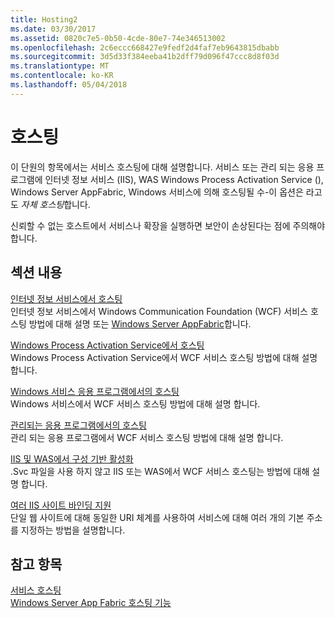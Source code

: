 ```yaml
---
title: Hosting2
ms.date: 03/30/2017
ms.assetid: 0820c7e5-0b50-4cde-80e7-74e346513002
ms.openlocfilehash: 2c6eccc668427e9fedf2d4faf7eb9643815dbabb
ms.sourcegitcommit: 3d5d33f384eeba41b2dff79d096f47ccc8d8f03d
ms.translationtype: MT
ms.contentlocale: ko-KR
ms.lasthandoff: 05/04/2018
---
```

# <a name="hosting"></a>호스팅
이 단원의 항목에서는 서비스 호스팅에 대해 설명합니다. 서비스 또는 관리 되는 응용 프로그램에 인터넷 정보 서비스 (IIS), WAS Windows Process Activation Service (), Windows Server AppFabric, Windows 서비스에 의해 호스팅될 수-이 옵션은 라고도 *자체 호스팅*합니다.  
  
 신뢰할 수 없는 호스트에서 서비스나 확장을 실행하면 보안이 손상된다는 점에 주의해야 합니다.  
  
## <a name="in-this-section"></a>섹션 내용  
 [인터넷 정보 서비스에서 호스팅](../../../../docs/framework/wcf/feature-details/hosting-in-internet-information-services.md)  
 인터넷 정보 서비스에서 Windows Communication Foundation (WCF) 서비스 호스팅 방법에 대해 설명 또는 [Windows Server AppFabric](http://go.microsoft.com/fwlink/?LinkId=196496)합니다.  
  
 [Windows Process Activation Service에서 호스팅](../../../../docs/framework/wcf/feature-details/hosting-in-windows-process-activation-service.md)  
 Windows Process Activation Service에서 WCF 서비스 호스팅 방법에 대해 설명 합니다.  
  
 [Windows 서비스 응용 프로그램에서의 호스팅](../../../../docs/framework/wcf/feature-details/hosting-in-a-windows-service-application.md)  
 Windows 서비스에서 WCF 서비스 호스팅 방법에 대해 설명 합니다.  
  
 [관리되는 응용 프로그램에서의 호스팅](../../../../docs/framework/wcf/feature-details/hosting-in-a-managed-application.md)  
 관리 되는 응용 프로그램에서 WCF 서비스 호스팅 방법에 대해 설명 합니다.  
  
 [IIS 및 WAS에서 구성 기반 활성화](../../../../docs/framework/wcf/feature-details/configuration-based-activation-in-iis-and-was.md)  
 .Svc 파일을 사용 하지 않고 IIS 또는 WAS에서 WCF 서비스 호스팅는 방법에 대해 설명 합니다.  
  
 [여러 IIS 사이트 바인딩 지원](../../../../docs/framework/wcf/feature-details/supporting-multiple-iis-site-bindings.md)  
 단일 웹 사이트에 대해 동일한 URI 체계를 사용하여 서비스에 대해 여러 개의 기본 주소를 지정하는 방법을 설명합니다.  
  
## <a name="see-also"></a>참고 항목  
 [서비스 호스팅](../../../../docs/framework/wcf/hosting-services.md)  
 [Windows Server App Fabric 호스팅 기능](http://go.microsoft.com/fwlink/?LinkId=201276)
